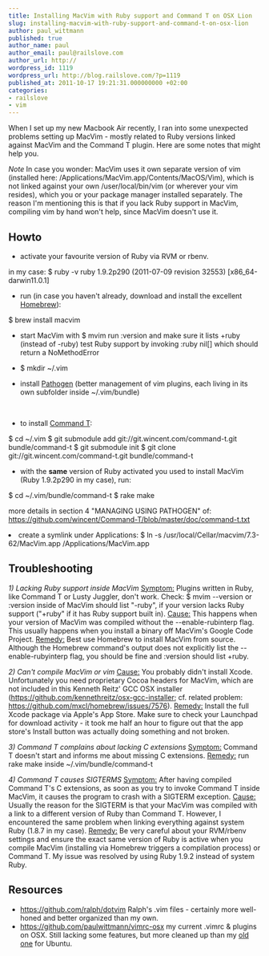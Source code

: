 ```yaml
---
title: Installing MacVim with Ruby support and Command T on OSX Lion
slug: installing-macvim-with-ruby-support-and-command-t-on-osx-lion
author: paul_wittmann
published: true
author_name: paul
author_email: paul@railslove.com
author_url: http://
wordpress_id: 1119
wordpress_url: http://blog.railslove.com/?p=1119
published_at: 2011-10-17 19:21:31.000000000 +02:00
categories:
- railslove
- vim
---
```

When I set up my new Macbook Air recently, I ran into some unexpected problems setting up MacVim - mostly related to Ruby versions linked against MacVim and the Command T plugin. Here are some notes that might help you.

<em>Note</em>
In case you wonder: MacVim uses it own separate version of vim (installed here: /Applications/MacVim.app/Contents/MacOS/Vim), which is not linked against your own /user/local/bin/vim (or wherever your vim resides), which you or your package manager installed separately. The reason I'm mentioning this is that if you lack Ruby support in MacVim, compiling vim by hand won't help, since MacVim doesn't use it.
<h2>Howto</h2>
<ul>
	<li>activate your favourite version of Ruby via RVM or rbenv.</li>
</ul>
in my case:
$ ruby -v
ruby 1.9.2p290 (2011-07-09 revision 32553) [x86_64-darwin11.0.1]
<ul>
	<li>run (in case you haven't already, download and install the excellent <a href="http://mxcl.github.com/homebrew/">Homebrew</a>):</li>
</ul>
$ brew install macvim

* start MacVim with
$ mvim
run :version and make sure it lists +ruby (instead of -ruby)
test Ruby support by invoking
:ruby nil[]
which should return a NoMethodError
<ul>
	<li> $ mkdir ~/.vim</li>
</ul>
<ul>
	<li> install <a href="http://www.vim.org/scripts/script.php?script_id=2332">Pathogen</a> (better management of vim plugins, each living in its own subfolder inside ~/.vim/bundle)</li>
</ul>
&nbsp;
<ul>
	<li>to install <a href="https://github.com/wincent/Command-T">Command T</a>:</li>
</ul>
$ cd ~/.vim
$ git submodule add git://git.wincent.com/command-t.git bundle/command-t
$ git submodule init
$ git clone git://git.wincent.com/command-t.git bundle/command-t
<ul>
	<li>with the <strong>same</strong> version of Ruby activated you used to install MacVim (Ruby 1.9.2p290 in my case), run:</li>
</ul>
$ cd ~/.vim/bundle/command-t
$ rake make

more details in section 4 "MANAGING USING PATHOGEN" of: <a href="https://github.com/wincent/Command-T/blob/master/doc/command-t.txt">https://github.com/wincent/Command-T/blob/master/doc/command-t.txt</a>
	<li>create a symlink under Applications:
$ ln -s /usr/local/Cellar/macvim/7.3-62/MacVim.app /Applications/MacVim.app&nbsp;
<h2>Troubleshooting</h2>
<em>1) Lacking Ruby support inside MacVim</em>
<span style="text-decoration: underline;">Symptom:</span> Plugins written in Ruby, like Command T or Lusty Juggler, don't work.
Check: $ mvim --version or :version inside of MacVim should list "-ruby", if your version lacks Ruby support ("+ruby" if it has Ruby support built in).
<span style="text-decoration: underline;">Cause:</span> This happens when your version of MacVim was compiled without the --enable-rubinterp flag. This usually happens when you install a binary off MacVim's Google Code Project.
<span style="text-decoration: underline;">Remedy:</span> Best use Homebrew to install MacVim from source. Although the Homebrew command's output does not explicitly list the --enable-rubyinterp flag, you should be fine and :version should list +ruby.

<em>2) Can't compile MacVim or vim</em>
<span style="text-decoration: underline;">Cause:</span> You probably didn't install Xcode. Unfortunately you need proprietary Cocoa headers for MacVim, which are not included in this Kenneth Reitz' GCC OSX installer (<a href="https://github.com/kennethreitz/osx-gcc-installer">https://github.com/kennethreitz/osx-gcc-installer</a>; cf. related problem: <a href="https://github.com/mxcl/homebrew/issues/7576">https://github.com/mxcl/homebrew/issues/7576</a>).
<span style="text-decoration: underline;">Remedy:</span> Install the full Xcode package via Apple's App Store. Make sure to check your Launchpad for download activity - it took me half an hour to figure out that the app store's Install button was actually doing something and not broken.

<em>3) Command T complains about lacking C extensions</em>
<span style="text-decoration: underline;">Symptom:</span> Command T doesn't start and informs me about missing C extensions.
<span style="text-decoration: underline;">Remedy:</span> run rake make inside ~/.vim/bundle/command-t

<em>4) Command T causes SIGTERMS</em>
<span style="text-decoration: underline;">Symptom:</span> After having compiled Command T's C extensions, as soon as you try to invoke Command T inside MacVim, it causes the program to crash with a SIGTERM exception.
<span style="text-decoration: underline;">Cause:</span> Usually the reason for the SIGTERM is that your MacVim was compiled with a link to a different version of Ruby than Command T. However, I encountered the same problem when linking everything against system Ruby (1.8.7 in my case).
<span style="text-decoration: underline;">Remedy:</span> Be very careful about your RVM/rbenv settings and ensure the exact same version of Ruby is active when you compile MacVim (installing via Homebrew triggers a compilation process) or Command T. My issue was resolved by using Ruby 1.9.2 instead of system Ruby.</li>
<h2>Resources</h2>
<ul>
	<li><a href="https://github.com/ralph/dotvim">https://github.com/ralph/dotvim</a> Ralph's .vim files - certainly more well-honed and better organized than my own.</li>
	<li><a href="https://github.com/paulwittmann/vimrc-osx">https://github.com/paulwittmann/vimrc-osx</a> my current .vimrc & plugins on OSX. Still lacking some features, but more cleaned up than my <a href="https://github.com/paulwittmann/vimrc">old one</a> for Ubuntu.</li>
</ul>
